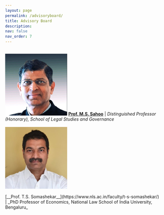 ```yaml
---
layout: page
permalink: /advisoryboard/
title: Advisory Board 
description:
nav: false
nav_order: 7
---
```

\
[<img src="/assets/img/prof_ms_sahoo.jpeg" alt="Prof. M. S. Sahoo" width="200"/>](https://sahooregulatorychambers.in/)
[__Prof. M.S. Sahoo__](https://vidyashilp.edu.in/sahoo/) | _Distinguished Professor (Honorary), School of Legal Studies and Governance_
\
\
[<img src="/assets/img/prof_somashekar.jpg" alt="Prof. T. S. Somashekar" width="200"/>](https://www.nls.ac.in/faculty/t-s-somashekar/)
<div>[__Prof. T.S. Somashekar__](https://www.nls.ac.in/faculty/t-s-somashekar/) | _PhD Professor of Economics, National Law School of India University, Bengaluru_</div>
